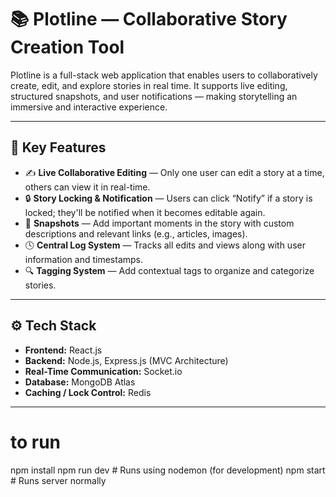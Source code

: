 # 📚 Plotline — Collaborative Story Creation Tool

Plotline is a full-stack web application that enables users to collaboratively create, edit, and explore stories in real time. It supports live editing, structured snapshots, and user notifications — making storytelling an immersive and interactive experience.

---

## 🌟 Key Features

- ✍️ **Live Collaborative Editing** — Only one user can edit a story at a time, others can view it in real-time.
- 🔒 **Story Locking & Notification** — Users can click “Notify” if a story is locked; they'll be notified when it becomes editable again.
- 📌 **Snapshots** — Add important moments in the story with custom descriptions and relevant links (e.g., articles, images).
- 🕓 **Central Log System** — Tracks all edits and views along with user information and timestamps.
- 🔍 **Tagging System** — Add contextual tags to organize and categorize stories.

---

## ⚙️ Tech Stack

- **Frontend:** React.js
- **Backend:** Node.js, Express.js (MVC Architecture)
- **Real-Time Communication:** Socket.io
- **Database:** MongoDB Atlas
- **Caching / Lock Control:** Redis

---

# to run
npm install
npm run dev     # Runs using nodemon (for development)
npm start       # Runs server normally
